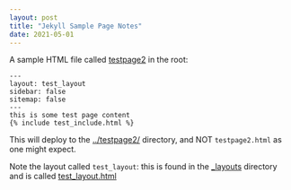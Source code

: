 ```yaml
---
layout: post
title: "Jekyll Sample Page Notes"
date: 2021-05-01
---
```


A sample HTML file called [testpage2](https://github.com/gojimmypi/gridster-jekyll-theme/blob/gh-pages/testpage2.html) in the root:

```
---
layout: test_layout
sidebar: false
sitemap: false
---
this is some test page content
{% include test_include.html %}
```

This will deploy to the [../testpage2/](../testpage2/) directory, and NOT `testpage2.html` as one might expect.

Note the layout called `test_layout`: this is found in the [_layouts](https://github.com/gojimmypi/gridster-jekyll-theme/tree/gh-pages/_layouts) directory 
and is called [test_layout.html](https://github.com/gojimmypi/gridster-jekyll-theme/blob/gh-pages/_layouts/test_layout.html)
